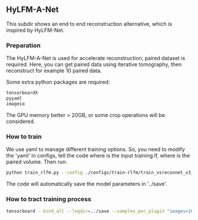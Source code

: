 ## HyLFM-A-Net

This subdir shows an end to end reconstruction alternative, which is inspired by HyLFM-Net.

### Preparation

The HyLFM-A-Net is used for accelerate reconstruction, paired dataset is required. Here, you can get paired data using iterative tomography, then reconstruct for example 10 paired data. 

Some extra python packages are required:
```bash
tensorboardX
pyyaml
imageio
```

The GPU memory better > 20GB, or some crop operations will be considered.

### How to train

We use yaml to manage different training options. So, you need to modify the 'yaml' in configs, tell the code where is the input training lf, where is the paired volume. Then run:

```bash
python train_rlfm.py --config ./configs/train-rlfm/train_vsreconnet_x3_mito_demo.yaml --tag 20221029 --gpu 0
```
The code will automatically save the model parameters in '../save'.

### How to tract training process
```bash
tensorboard --bind_all --logdir=../save --samples_per_plugin "images=1000"
```
